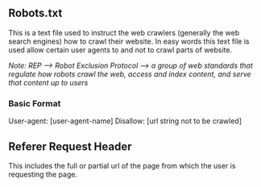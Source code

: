## Robots.txt 

This is a text file used to instruct the web crawlers (generally the web search engines) how to crawl their website. In easy words this text file is used allow certain user agents to and not to crawl parts of website.

*Note: REP --> Robot Exclusion Protocol --> a group of web standards that regulate how robots crawl the web, access and index content, and serve that content up to users*


### Basic Format

User-agent: [user-agent-name] Disallow: [url string not to be crawled]


## Referer Request Header

This includes the full or partial url of the page from which the user is requesting the page.